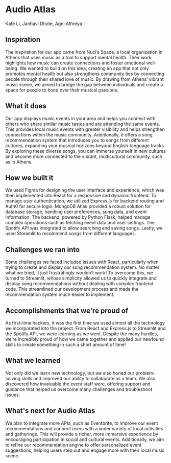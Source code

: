 # Audio Atlas

Kate Li, Janhavi Dhote, Agni Athreya

## Inspiration
The inspiration for our app came from Nuci’s Space, a local organization in Athens that uses music as a tool to support mental health. Their work highlights how music can create connections and foster emotional well-being. We wanted to build on this idea, creating an app that not only promotes mental health but also strengthens community ties by connecting people through their shared love of music. By drawing from Athens’ vibrant music scene, we aimed to bridge the gap between individuals and create a space for people to bond over their musical passions.

## What it does
Our app displays music events in your area and helps you connect with others who share similar music tastes and are attending the same events. This provides local music events with greater visibility and helps strengthen connections within the music community. Additionally, it offers a song recommendation system that introduces you to songs from different cultures, expanding your musical horizons beyond English-language tracks. By exploring these diverse songs, you can immerse yourself in new cultures and become more connected to the vibrant, multicultural community, such as in Athens.

## How we built it
We used Figma for designing the user interface and experience, which was then implemented into React for a responsive and dynamic frontend. To manage user authentication, we utilized Express.js for backend routing and Auth0 for secure login. MongoDB Atlas provided a robust solution for database storage, handling user preferences, song data, and event information. The backend, powered by Python Flask, helped manage complex operations such as fetching event data and user settings. The Spotify API was integrated to allow searching and saving songs. Lastly, we used Streamlit to recommend songs from different languages. 

## Challenges we ran into
Some challenges we faced included issues with React, particularly when trying to create and display our song recommendation system. No matter what we tried, it just frustratingly wouldn’t work! To overcome this, we turned to Streamlit, whose simplicity allowed us to quickly integrate and display song recommendations without dealing with complex frontend code. This streamlined our development process and made the recommendation system much easier to implement.

## Accomplishments that we're proud of
As first-time hackers, it was the first time we used almost all the technology we incorporated into the project. From React and Express.js to Streamlit and the Spotify API, we were learning as we went. Despite the many hurdles, we’re incredibly proud of how we came together and applied our newfound skills to create something in such a short amount of time!

## What we learned
Not only did we learn new technology, but we also honed our problem-solving skills and improved our ability to collaborate as a team. We also discovered how invaluable the event staff were, offering support and guidance that helped us overcome many challenges and troubleshoot issues.

## What's next for Audio Atlas
We plan to integrate more APIs, such as Eventbrite, to improve our event recommendations and connect users with a wider variety of local activities and gatherings. This will provide a richer, more immersive experience by encouraging participation in social and cultural events. Additionally, we aim to refine our recommendation engine to offer personalized event suggestions, helping users step out and engage more with their local music scene.

